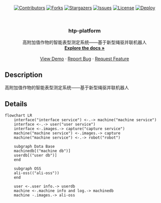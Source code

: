 <div id="top"></div>

<!-- PROJECT SHIELDS -->
<p align="center">
<a href="https://github.com/hominsu/htp-platform/graphs/contributors"><img src="https://img.shields.io/github/contributors/hominsu/XFileCrypt.svg?style=for-the-badge" alt="Contributors"></a>
<a href="https://github.com/hominsu/htp-platform/network/members"><img src="https://img.shields.io/github/forks/hominsu/htp-platform.svg?style=for-the-badge" alt="Forks"></a>
<a href="https://github.com/hominsu/htp-platform/stargazers"><img src="https://img.shields.io/github/stars/hominsu/htp-platform.svg?style=for-the-badge" alt="Stargazers"></a>
<a href="https://github.com/hominsu/htp-platform/issues"><img src="https://img.shields.io/github/issues/hominsu/htp-platform.svg?style=for-the-badge" alt="Issues"></a>
<a href="https://github.com/hominsu/htp-platform/blob/master/LICENSE"><img src="https://img.shields.io/github/license/hominsu/htp-platform.svg?style=for-the-badge" alt="License"></a>
<a href="https://github.com/hominsu/htp-platform/actions/workflows/docker-publish.yml"><img src="https://img.shields.io/github/workflow/status/hominsu/htp-platform/Docker%20Deploy?style=for-the-badge" alt="Deploy"></a>
</p>


<!-- PROJECT LOGO -->
<br/>
<div align="center">
<!--   <a href="https://github.com/hominsu/htp-platform">
    <img src="images/logo.png" alt="Logo" width="80" height="80">
  </a> -->

<h3 align="center">htp-platform</h3>

  <p align="center">
    高附加值作物的智能表型测定系统——基于新型绳驱并联机器人
    <br/>
    <a href="https://hominsu.github.io/htp-platform/"><strong>Explore the docs »</strong></a>
    <br/>
    <br/>
    <a href="https://github.com/hominsu/htp-platform">View Demo</a>
    ·
    <a href="https://github.com/hominsu/htp-platform/issues">Report Bug</a>
    ·
    <a href="https://github.com/hominsu/htp-platform/issues">Request Feature</a>
  </p>
</div>

## Description

高附加值作物的智能表型测定系统——基于新型绳驱并联机器人

## Details

```mermaid
flowchart LR
	interface("interface service") <-.-> machine("machine service")
	interface <-.-> user("user service")
	interface <-.images.-> capture("capture service")
	machine("machine service") <-.images.-> capture
	machine("machine service") <-.-> robot("robot")
	
	subgraph Data Base
	machinedb[("machine db")]
	userdb[("user db")]
	end
	
	subgraph OSS
	ali-oss(("ali-oss"))
	end
	
	user <-.user info.-> userdb
	machine <-.machine info and log.-> machinedb
	machine -.images.-> ali-oss
	
```

